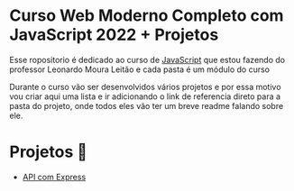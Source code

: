 # Curso Web Moderno Completo com JavaScript 2022 + Projetos
Esse ropositorio é dedicado ao curso de [JavaScript](https://www.udemy.com/course/curso-web/) que estou fazendo do professor Leonardo Moura Leitão e cada pasta é um módulo do curso

Durante o curso vão ser desenvolvidos vários projetos e por essa motivo vou criar aqui uma lista e ir adicionando o link de referencia direto para a pasta do projeto, onde todos eles vão ter um breve readme falando sobre ele.

# Projetos 🚀

* [API com Express](https://github.com/Luca-Lana/Curso-Web-Moderno/tree/main/10.%20Node/projeto)
